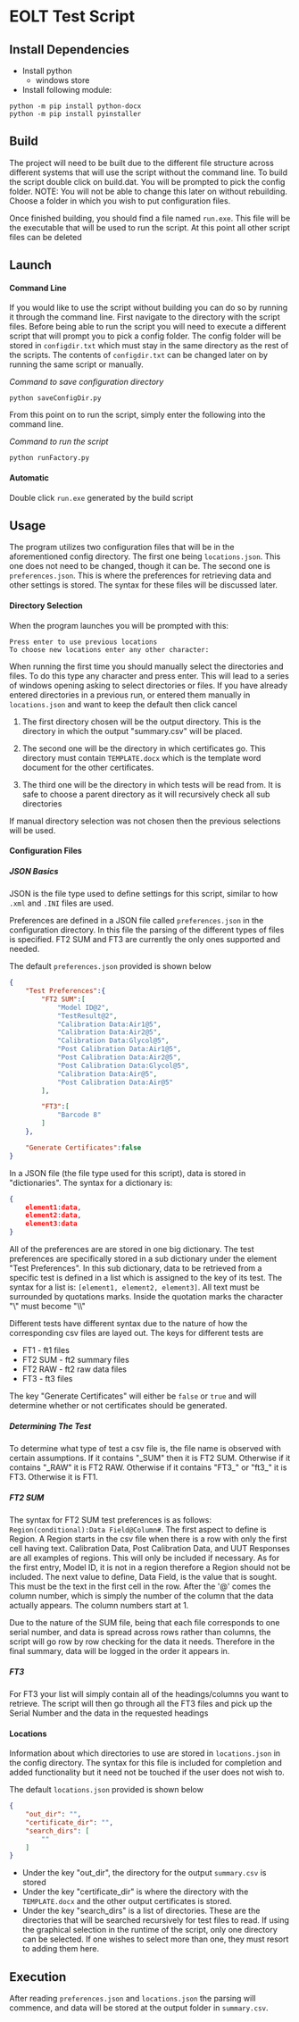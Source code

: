 # EOLT Test Script

## Install Dependencies

* Install python 
  * windows store
* Install following module:
```shell
python -m pip install python-docx
python -m pip install pyinstaller
```

## Build

The project will need to be built due to the different file structure across different systems that will use the script without the command line. To build the script double click on build.dat. You will be prompted to pick the config folder. NOTE: You will not be able to change this later on without rebuilding. Choose a folder in which you wish to put configuration files. 

Once finished building, you should find a file named ```run.exe```. This file will be the executable that will be used to run the script. At this point all other script files can be deleted 

## Launch

#### Command Line
If you would like to use the script without building you can do so by running it through the command line. First navigate to the directory with the script files. Before being able to run the script you will need to execute a different script that will prompt you to pick a config folder. The config folder will be stored in ```configdir.txt``` which must stay in the same directory as the rest of the scripts. The contents of ```configdir.txt``` can be changed later on by running the same script or manually. 

*Command to save configuration directory*
```shell
python saveConfigDir.py
```


From this point on to run the script, simply enter the following into the command line. 

*Command to run the script*
```shell
python runFactory.py
``` 
#### Automatic
Double click ```run.exe``` generated by the build script


## Usage

The program utilizes two configuration files that will be in the aforementioned config directory. The first one being ```locations.json```. This one does not need to be changed, though it can be. The second one is ```preferences.json```. This is where the preferences for retrieving data and other settings is stored. The syntax for these files will be discussed later.


#### Directory Selection
When the program launches you will be prompted with this:
```
Press enter to use previous locations
To choose new locations enter any other character:
```
When running the first time you should manually select the directories and files. To do this type any character and press enter. This will lead to a series of windows opening asking to select directories or files. If you have already entered directories in a previous run, or entered them manually in ```locations.json``` and want to keep the default then click cancel

1. The first directory chosen will be the output directory. This is the directory in which the output "summary.csv" will be placed.

2. The second one will be the directory in which certificates go. This directory must contain ```TEMPLATE.docx``` which is the template word document for the other certificates.

3. The third one will be the directory in which tests will be read from. It is safe to choose a parent directory as it will recursively check all sub directories


If manual directory selection was not chosen then the previous selections will be used.

#### Configuration Files
##### JSON Basics

JSON is the file type used to define settings for this script, similar to how ```.xml``` and ```.INI``` files are used.

Preferences are defined in a JSON file called ```preferences.json``` in the configuration directory. In this file the parsing of the different types of files is specified. FT2 SUM and FT3 are currently the only ones supported and needed.

The default ```preferences.json``` provided is shown below
```json
{
    "Test Preferences":{
        "FT2 SUM":[
            "Model ID@2",
            "TestResult@2",
            "Calibration Data:Air1@5",
            "Calibration Data:Air2@5",
            "Calibration Data:Glycol@5",
            "Post Calibration Data:Air1@5",
            "Post Calibration Data:Air2@5",
            "Post Calibration Data:Glycol@5",
            "Calibration Data:Air@5",
            "Post Calibration Data:Air@5"
        ],

        "FT3":[
            "Barcode 8"
        ]
    },

    "Generate Certificates":false
}
```


In a JSON file (the file type used for this script), data is stored in "dictionaries". The syntax for a dictionary is:
```json
{
    element1:data,
    element2:data,
    element3:data
}
```

All of the preferences are are stored in one big dictionary. The test preferences are specifically stored in a sub dictionary under the element "Test Preferences". In this sub dictionary, data to be retrieved from a specific test is defined in a list which is assigned to the key of its test. The syntax for a list is: ```[element1, element2, element3]```. All text must be surrounded by quotations marks. Inside the quotation marks the character "\\" must become "\\\\" 

Different tests have different syntax due to the nature of how the corresponding csv files are layed out. The keys for different tests are 
* FT1 - ft1 files
* FT2 SUM - ft2 summary files
* FT2 RAW - ft2 raw data files
* FT3 - ft3 files

The key "Generate Certificates" will either be ```false``` or ```true``` and will determine whether or not certificates should be generated.

##### Determining The Test

To determine what type of test a csv file is, the file name is observed with certain assumptions. If it contains "\_SUM" then it is FT2 SUM. Otherwise if it contains "\_RAW" it is FT2 RAW. Otherwise if it contains "FT3\_" or "ft3\_" it is FT3. Otherwise it is FT1.

##### FT2 SUM

The syntax for FT2 SUM test preferences is as follows: ```Region(conditional):Data Field@Column#```. The first aspect to define is Region. A Region starts in the csv file when there is a row with only the first cell having text. Calibration Data, Post Calibration Data, and UUT Responses are all examples of regions. This will only be included if necessary. As for the first entry, Model ID, it is not in a region therefore a Region should not be included. The next value to define, Data Field, is the value that is sought. This must be the text in the first cell in the row. After the '@' comes the column number, which is simply the number of the column that the data actually appears. The column numbers start at 1. 

Due to the nature of the SUM file, being that each file corresponds to one serial number, and data is spread across rows rather than columns, the script will go row by row checking for the data it needs. Therefore in the final summary, data will be logged in the order it appears in.

##### FT3

For FT3 your list will simply contain all of the headings/columns you want to retrieve. The script will then go through all the FT3 files and pick up the Serial Number and the data in the requested headings

#### Locations
Information about which directories to use are stored in ```locations.json``` in the config directory. The syntax for this file is included for completion and added functionality but it need not be touched if the user does not wish to.


The default ```locations.json``` provided is shown below
```json
{
    "out_dir": "",
    "certificate_dir": "",
    "search_dirs": [
        ""
    ]
}
```

* Under the key "out_dir", the directory for the output ```summary.csv``` is stored
* Under the key "certificate_dir" is where the directory with the ```TEMPLATE.docx``` and the other output certificates is stored. 
* Under the key "search_dirs" is a list of directories. These are the directories that will be searched recursively for test files to read. If using the graphical selection in the runtime of the script, only one directory can be selected. If one wishes to select more than one, they must resort to adding them here.

## Execution
After reading ```preferences.json``` and ```locations.json``` the parsing will commence, and data will be stored at the output folder in ```summary.csv```.

